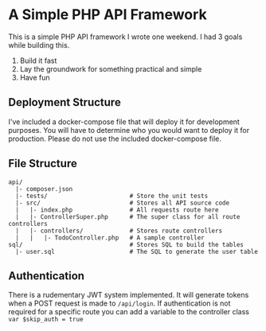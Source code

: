 # A Simple PHP API Framework
This is a simple PHP API framework I wrote one weekend. I had 3 goals while building this.
1. Build it fast
2. Lay the groundwork for something practical and simple
3. Have fun

## Deployment Structure
I've included a docker-compose file that will deploy it for development purposes. You will have to determine who you would want to deploy it for production. Please do not use the included docker-compose file.

## File Structure
```
api/ 
  |- composer.json                
  |- tests/                       # Store the unit tests
  |- src/                         # Stores all API source code
  |   |- index.php                # All requests route here
  |   |- ControllerSuper.php      # The super class for all route controllers
  |   |- controllers/             # Stores route controllers
  |   |   |- TodoController.php   # A sample controller
sql/                              # Stores SQL to build the tables
  |- user.sql                     # The SQL to generate the user table
```
## Authentication
There is a rudementary JWT system implemented. It will generate tokens when a POST request is made to `/api/login`. If authentication is not required for a specific route you can add a variable to the controller class `var $skip_auth = true`